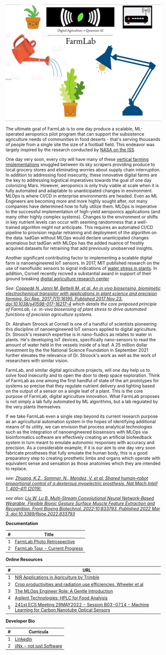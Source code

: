 <img src="https://raw.githubusercontent.com/Automated-Aeroponics-Innovations/FarmLab/main/farmlab-frontpage.svg" alt="FarmLab">

The ultimate goal of FarmLab is to one day produce a scalable, ML-operated aeroponics pilot program that can support the subsistence agriculture needs of communities in food deserts - that's serving thousands of people from a single site the size of a football field.  This endeavor was largely inspired by the research conducted by [NASA on the ISS](https://www.nasa.gov/content/growing-plants-in-space).


One day very soon, every city will have many of these [vertical farming implementations](https://verticalharvestfarms.com/) snuggled between its sky scrapers providing produce to local grocery stores and eliminating worries about supply chain interruption.  In addition to addressing food insecurity, these innovative digital farms are the key to addressing logistical imperatives towards the goal of one day colonizing Mars.  However, aeroponics is only truly viable at scale when it is fully automated and adaptable to unanticipated changes in environment. MLOps is where CI/CD in enterprise environments are headed.  Even as ML Engineers are becoming more and more highly sought after, not many companies have determined how to fully utilize them.  MLOps is imperative to the successful implementation of high-yield aeroponics applications (and many other highly complex systems).  Changes to the environment or shifts in key nutrient levels can occur with seeming randomness that a well-trained algorithm might not anticipate.  This requires an automated CI/CD pipeline to provision regular retraining and deployment of the algorithm on the data.  tadGan without MLOps would declare unanticipated changes anomalous but tadGan with MLOps has the added nuance of freshly acquired datasets for retraining that add previously unobserved insights.  
 
 
Another significant contributing factor to implementing a scalable digital farm is nanoengineered IoT sensors.  In 2017, MIT published research on the use of nanofluidic sensors to signal indications of [water stress in plants](https://news.mit.edu/2017/sensors-applied-plant-leaves-warn-water-shortage-1108https://pubs.rsc.org/en/Content/ArticleLanding/2017/LC/C7LC00930E#!divAbstract).  In addition, Cornell recently recived a substantial award in support of their ground breaking [digital agriculture research center](https://news.cornell.edu/stories/2021/09/25m-center-will-use-digital-tools-communicate-plants)


*See:  [Coppedè N, Janni M, Bettelli M, et al. An in vivo biosensing, biomimetic electrochemical transistor with applications in plant science and precision farming. Sci Rep. 2017;7(1):16195. Published 2017 Nov 23. doi:10.1038/s41598-017-16217-4](https://www.ncbi.nlm.nih.gov/pmc/articles/PMC5700984/) which details the core proposed principle of FarmLab, i.e. in-vivo biosensing of plant stress to drive automated functions of precision agriculture systems.*

 
Dr. Abraham Stroock at Cornell is one of a handful of scientists pioneering this discipline of nanoengineered IoT sensors applied to digital agriculture.  Dr. Stroock's research expertise is in nano-fluidics as relates to water in plants.  He's developing IoT devices, specifically nano-sensors to read the amount of water held in the vessels inside of a leaf.  A 25 million dollar investment by the the National Science Foundation in September 2021 further elevates the relevance of Dr. Stroock's work as well as the work of researchers with similar vision.  
 

FarmLab, and similar digital agriculture projects, will one day help us to solve food insecurity and to open the door to deep space exploration.  Think of FarmLab as one among the first handful  of state of the art prototypes for systems so precise that they regulate nutrient delivery and lighting based on the output of a sensor on a single leaf of a plant.  This is the core purpose of FarmLab, digital agriculture innovation.  What FarmLab proposes is not simply a lab fully automated by ML algorithms, but a lab regulated by the very plants themselves.  

If we take FarmLab even a single step beyond its current research purpose as an agricultural automation system in the hopes of identifying additional means of its utility, we can envision that process analytical technologies such as the integration of nanoengineered biosensors with MLOps via bioinformatics software are effectively creating an artificial biofeedback system in turn meant to emulate autonomic responses with accuracy and precision.  As a considerable example, if it is our aim to one day very soon fabricate prostheses that fully emulate the human body, this is a good preparatory step to creating prosthetic limbs and organs which operate with equivalent sense and sensation as those anatomies which they are intended to replace.

*see:  [Zhuang, K.Z., Sommer, N., Mendez, V. et al. Shared human–robot proportional control of a dexterous myoelectric prosthesis. Nat Mach Intell 1, 400–411 (2019).](https://doi.org/10.1038/s42256-019-0093-5)*

*see also: [Liu W, Lu B. Multi-Stream Convolutional Neural Network-Based Wearable, Flexible Bionic Gesture Surface Muscle Feature Extraction and Recognition. Front Bioeng Biotechnol. 2022;10:833793. Published 2022 Mar 3. doi:10.3389/fbioe.2022.833793](https://www.ncbi.nlm.nih.gov/pmc/articles/PMC8927293/)*




**Documentation**

| #    |      Title                
|------|---------------------------
| 1    | [FarmLab Photo Retrospective](https://youtu.be/E-TNKgtvq4k)
| 2    | [FarmLab Tour - Current Progress](https://youtube.com/shorts/kHuJHQqgwsg?feature=share)




**Online Resources**

| #   |      URL               
|-----|---------------------------
| 1   | [NIR Applications in Agriculture by Trimble](https://felixinstruments.com/blog/nir-applications-in-agriculture-everything-you-need-to-know-for-2020/)
| 2   | [Crop productivities and radiation use efficiencies, Wheeler et al](https://github.com/Automated-Aeroponics-Innovations/FarmLab/blob/main/Supplemental%20Documents/Adv-Space-Res-2008-Crop-Prod-and-Rad-Use-Eff.pdf)
| 3   | [The MLOps Engineer Role: A Gentle Introduction](https://towardsdatascience.com/the-mlops-engineer-role-a-gentle-introduction-8d94cdc73904)
| 4   | [Agilent Technologies: HPLC for Food Analysis](https://github.com/Automated-Aeroponics-Innovations/FarmLab/blob/main/Supplemental%20Documents/HPLC%20For%20Food%20Analysis%20Agilent%20Technologies.pdf)
| 5   | [241st ECS Meeting 29MAY2022 - Session B03-0714 - Machine Learning for Carbon Nanotube Optical Sensors](https://ecs.confex.com/ecs/241/meetingapp.cgi/Paper/159177)






**Developer Bio**

| #    |      Curricula                
|------|---------------------------
| 1    | [LinkedIn](https://www.linkedin.com/in/anthemrukiya/)
| 2    | [jiNx - not just Software](https://anthemwingate.github.io/jiNx/)

